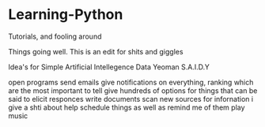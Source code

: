 # Learning-Python
Tutorials, and fooling around

Things going well.
This is an edit for shits and giggles

Idea's for 
Simple Artificial Intellegence Data Yeoman
S.A.I.D.Y

open programs
send emails
give notifications on everything, ranking which are the most important to tell
give hundreds of options for things that can be said to elicit responces
write documents
scan new sources for infornation i give a shti about
help schedule things as well as remind me of them
play music
